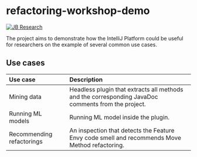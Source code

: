 # refactoring-workshop-demo

[![JB Research](https://jb.gg/badges/research-flat-square.svg)](https://research.jetbrains.org/)

The project aims to demonstrate how the IntelliJ Platform could be useful for researchers on the example of several
common use cases.

## Use cases

| Use case                   | Description   | 
| :--------------------------|:-------------| 
| Mining data                | Headless plugin that extracts all methods and the corresponding JavaDoc comments from the project. |
| Running ML models          | Running ML model inside the plugin.                                                                |   
| Recommending refactorings  | An inspection that detects the Feature Envy code smell and recommends Move Method refactoring.     | 
